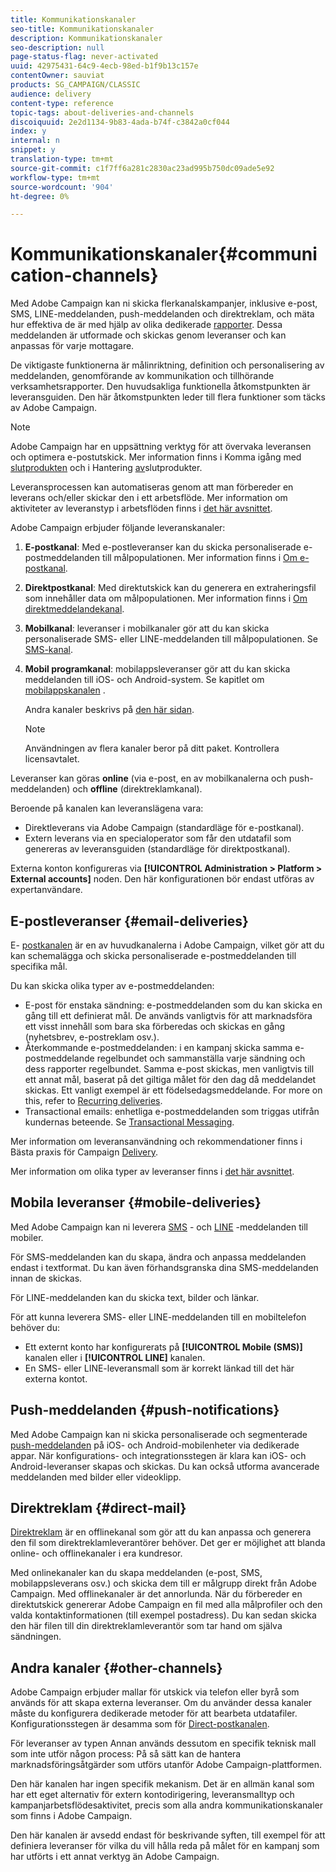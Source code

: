 ```yaml
---
title: Kommunikationskanaler
seo-title: Kommunikationskanaler
description: Kommunikationskanaler
seo-description: null
page-status-flag: never-activated
uuid: 42975431-64c9-4ecb-98ed-b1f9b13c157e
contentOwner: sauviat
products: SG_CAMPAIGN/CLASSIC
audience: delivery
content-type: reference
topic-tags: about-deliveries-and-channels
discoiquuid: 2e2d1134-9b83-4ada-b74f-c3842a0cf044
index: y
internal: n
snippet: y
translation-type: tm+mt
source-git-commit: c1f7ff6a281c2830ac23ad995b750dc09ade5e92
workflow-type: tm+mt
source-wordcount: '904'
ht-degree: 0%

---
```



# Kommunikationskanaler{#communication-channels}

Med Adobe Campaign kan ni skicka flerkanalskampanjer, inklusive e-post, SMS, LINE-meddelanden, push-meddelanden och direktreklam, och mäta hur effektiva de är med hjälp av olika dedikerade [rapporter](../../reporting/using/delivery-reports.md). Dessa meddelanden är utformade och skickas genom leveranser och kan anpassas för varje mottagare.

De viktigaste funktionerna är målinriktning, definition och personalisering av meddelanden, genomförande av kommunikation och tillhörande verksamhetsrapporter. Den huvudsakliga funktionella åtkomstpunkten är leveransguiden. Den här åtkomstpunkten leder till flera funktioner som täcks av Adobe Campaign.

>[!NOTE]
>
>Adobe Campaign har en uppsättning verktyg för att övervaka leveransen och optimera e-postutskick. Mer information finns i Komma igång med [slutprodukten](https://docs.campaign.adobe.com/doc/AC/getting_started/EN/deliverability.html) och i Hantering [av](../../delivery/using/about-deliverability.md)slutprodukter.

Leveransprocessen kan automatiseras genom att man förbereder en leverans och/eller skickar den i ett arbetsflöde. Mer information om aktiviteter av leveranstyp i arbetsflöden finns i [det här avsnittet](../../workflow/using/about-action-activities.md).

Adobe Campaign erbjuder följande leveranskanaler:

1. **E-postkanal**: Med e-postleveranser kan du skicka personaliserade e-postmeddelanden till målpopulationen. Mer information finns i [Om e-postkanal](../../delivery/using/about-email-channel.md).
1. **Direktpostkanal**: Med direktutskick kan du generera en extraheringsfil som innehåller data om målpopulationen. Mer information finns i [Om direktmeddelandekanal](../../delivery/using/about-direct-mail-channel.md).
1. **Mobilkanal**: leveranser i mobilkanaler gör att du kan skicka personaliserade SMS- eller LINE-meddelanden till målpopulationen. Se [SMS-kanal](../../delivery/using/sms-channel.md).
1. **Mobil programkanal**: mobilappsleveranser gör att du kan skicka meddelanden till iOS- och Android-system. Se kapitlet om [mobilappskanalen](../../delivery/using/about-mobile-app-channel.md) .

   Andra kanaler beskrivs på [den här sidan](../../delivery/using/communication-channels.md#other-channels).

   >[!NOTE]
   >
   >Användningen av flera kanaler beror på ditt paket. Kontrollera licensavtalet.

Leveranser kan göras **online** (via e-post, en av mobilkanalerna och push-meddelanden) och **offline** (direktreklamkanal).

Beroende på kanalen kan leveranslägena vara:

* Direktleverans via Adobe Campaign (standardläge för e-postkanal).
* Extern leverans via en specialoperator som får den utdatafil som genereras av leveransguiden (standardläge för direktpostkanal).

Externa konton konfigureras via **[!UICONTROL Administration > Platform > External accounts]** noden. Den här konfigurationen bör endast utföras av expertanvändare.

## E-postleveranser {#email-deliveries}

E- [postkanalen](../../delivery/using/about-email-channel.md) är en av huvudkanalerna i Adobe Campaign, vilket gör att du kan schemalägga och skicka personaliserade e-postmeddelanden till specifika mål.

Du kan skicka olika typer av e-postmeddelanden:

* E-post för enstaka sändning: e-postmeddelanden som du kan skicka en gång till ett definierat mål. De används vanligtvis för att marknadsföra ett visst innehåll som bara ska förberedas och skickas en gång (nyhetsbrev, e-postreklam osv.).
* Återkommande e-postmeddelanden: i en kampanj skicka samma e-postmeddelande regelbundet och sammanställa varje sändning och dess rapporter regelbundet. Samma e-post skickas, men vanligtvis till ett annat mål, baserat på det giltiga målet för den dag då meddelandet skickas. Ett vanligt exempel är ett födelsedagsmeddelande. For more on this, refer to [Recurring deliveries](../../workflow/using/recurring-delivery.md).
* Transactional emails: enhetliga e-postmeddelanden som triggas utifrån kundernas beteende. Se [Transactional Messaging](../../message-center/using/about-transactional-messaging.md).

Mer information om leveransanvändning och rekommendationer finns i Bästa praxis för Campaign [Delivery](https://docs.campaign.adobe.com/doc/AC/getting_started/EN/deliveryBestPractices.html).

Mer information om olika typer av leveranser finns i [det här avsnittet](../../delivery/using/types-of-deliveries.md).

## Mobila leveranser {#mobile-deliveries}

Med Adobe Campaign kan ni leverera [SMS](../../delivery/using/sms-channel.md) - och [LINE](../../delivery/using/line-channel.md) -meddelanden till mobiler.

För SMS-meddelanden kan du skapa, ändra och anpassa meddelanden endast i textformat. Du kan även förhandsgranska dina SMS-meddelanden innan de skickas.

För LINE-meddelanden kan du skicka text, bilder och länkar.

För att kunna leverera SMS- eller LINE-meddelanden till en mobiltelefon behöver du:

* Ett externt konto har konfigurerats på **[!UICONTROL Mobile (SMS)]** kanalen eller i **[!UICONTROL LINE]** kanalen.
* En SMS- eller LINE-leveransmall som är korrekt länkad till det här externa kontot.

## Push-meddelanden {#push-notifications}

Med Adobe Campaign kan ni skicka personaliserade och segmenterade [push-meddelanden](../../delivery/using/about-mobile-app-channel.md) på iOS- och Android-mobilenheter via dedikerade appar. När konfigurations- och integrationsstegen är klara kan iOS- och Android-leveranser skapas och skickas. Du kan också utforma avancerade meddelanden med bilder eller videoklipp.

## Direktreklam {#direct-mail}

[Direktreklam](../../delivery/using/about-direct-mail-channel.md) är en offlinekanal som gör att du kan anpassa och generera den fil som direktreklamleverantörer behöver. Det ger er möjlighet att blanda online- och offlinekanaler i era kundresor.

Med onlinekanaler kan du skapa meddelanden (e-post, SMS, mobilappsleverans osv.) och skicka dem till er målgrupp direkt från Adobe Campaign. Med offlinekanaler är det annorlunda. När du förbereder en direktutskick genererar Adobe Campaign en fil med alla målprofiler och den valda kontaktinformationen (till exempel postadress). Du kan sedan skicka den här filen till din direktreklamleverantör som tar hand om själva sändningen.

## Andra kanaler {#other-channels}

Adobe Campaign erbjuder mallar för utskick via telefon eller byrå som används för att skapa externa leveranser. Om du använder dessa kanaler måste du konfigurera dedikerade metoder för att bearbeta utdatafiler. Konfigurationsstegen är desamma som för [Direct-postkanalen](../../delivery/using/about-direct-mail-channel.md).

För leveranser av typen Annan används dessutom en specifik teknisk mall som inte utför någon process: På så sätt kan de hantera marknadsföringsåtgärder som utförs utanför Adobe Campaign-plattformen.

Den här kanalen har ingen specifik mekanism. Det är en allmän kanal som har ett eget alternativ för extern kontodirigering, leveransmalltyp och kampanjarbetsflödesaktivitet, precis som alla andra kommunikationskanaler som finns i Adobe Campaign.

Den här kanalen är avsedd endast för beskrivande syften, till exempel för att definiera leveranser för vilka du vill hålla reda på målet för en kampanj som har utförts i ett annat verktyg än Adobe Campaign.
